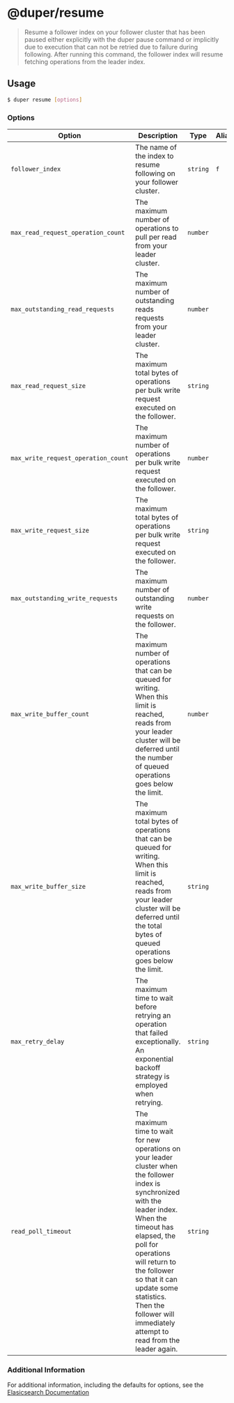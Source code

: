 # @duper/resume

> Resume a follower index on your follower cluster that has been paused either explicitly with the duper pause command or implicitly due to execution that can not be retried due to failure during following. After running this command, the follower index will resume fetching operations from the leader index.

## Usage

```sh
$ duper resume [options]
```

### Options

| Option | Description | Type | Alias | Required |
| -------- | ----------- | ------- | -------- | -------- |
| `follower_index` | The name of the index to resume following on your follower cluster. | `string` | `f` | **True** |
| `max_read_request_operation_count` | The maximum number of operations to pull per read from your leader cluster. | `number` | | False |
| `max_outstanding_read_requests` | The maximum number of outstanding reads requests from your leader cluster. | `number` | | False |
| `max_read_request_size` | The maximum total bytes of operations per bulk write request executed on the follower. | `string` | | False |
| `max_write_request_operation_count` | The maximum number of operations per bulk write request executed on the follower. | `number` | | False |
| `max_write_request_size` | The maximum total bytes of operations per bulk write request executed on the follower. | `string` | | False |
| `max_outstanding_write_requests` | The maximum number of outstanding write requests on the follower. | `number` | | False |
| `max_write_buffer_count` | The maximum number of operations that can be queued for writing. When this limit is reached, reads from your leader cluster will be deferred until the number of queued operations goes below the limit. | `number` | | False |
| `max_write_buffer_size` | The maximum total bytes of operations that can be queued for writing. When this limit is reached, reads from your leader cluster will be deferred until the total bytes of queued operations goes below the limit. | `string` | | False |
| `max_retry_delay` | The maximum time to wait before retrying an operation that failed exceptionally. An exponential backoff strategy is employed when retrying. | `string` | | False |
| `read_poll_timeout` | The maximum time to wait for new operations on your leader cluster when the follower index is synchronized with the leader index. When the timeout has elapsed, the poll for operations will return to the follower so that it can update some statistics. Then the follower will immediately attempt to read from the leader again. | `string` | | False |

### Additional Information

For additional information, including the defaults for options, see the [Elasicsearch Documentation](https://www.elastic.co/guide/en/elasticsearch/reference/current/ccr-post-resume-follow.html)

